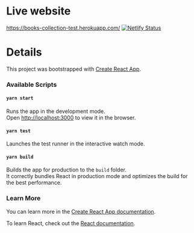 # Live website 

https://books-collection-test.herokuapp.com/
[![Netlify Status](https://api.netlify.com/api/v1/badges/644e74f0-1239-4616-81ed-49b69620e37d/deploy-status)](https://app.netlify.com/sites/festive-wing-cf29bf/deploys)


# Details

This project was bootstrapped with [Create React App](https://github.com/facebook/create-react-app).

### Available Scripts

#### `yarn start`

Runs the app in the development mode.<br />
Open [http://localhost:3000](http://localhost:3000) to view it in the browser.

#### `yarn test`

Launches the test runner in the interactive watch mode.<br />

#### `yarn build`

Builds the app for production to the `build` folder.<br />
It correctly bundles React in production mode and optimizes the build for the best performance.

### Learn More

You can learn more in the [Create React App documentation](https://facebook.github.io/create-react-app/docs/getting-started).

To learn React, check out the [React documentation](https://reactjs.org/).
